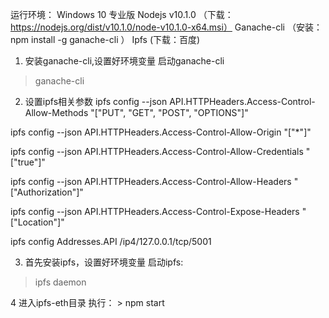 运行环境：
	Windows 10 专业版
	Nodejs v10.1.0 （下载：https://nodejs.org/dist/v10.1.0/node-v10.1.0-x64.msi）
	Ganache-cli （安装：npm install -g ganache-cli ）
	Ipfs  (下载：百度)

1.	安装ganache-cli,设置好环境变量
启动ganache-cli
> ganache-cli
2.	设置ipfs相关参数
ipfs config --json API.HTTPHeaders.Access-Control-Allow-Methods "[\"PUT\", \"GET\", \"POST\", \"OPTIONS\"]"

ipfs config --json API.HTTPHeaders.Access-Control-Allow-Origin "[\"*\"]"

ipfs config --json API.HTTPHeaders.Access-Control-Allow-Credentials "[\"true\"]"

ipfs config --json API.HTTPHeaders.Access-Control-Allow-Headers "[\"Authorization\"]"

ipfs config --json API.HTTPHeaders.Access-Control-Expose-Headers "[\"Location\"]"

ipfs config Addresses.API /ip4/127.0.0.1/tcp/5001

3.	首先安装ipfs，设置好环境变量
启动ipfs:
> ipfs daemon

4	进入ipfs-eth目录
	执行： > npm start
